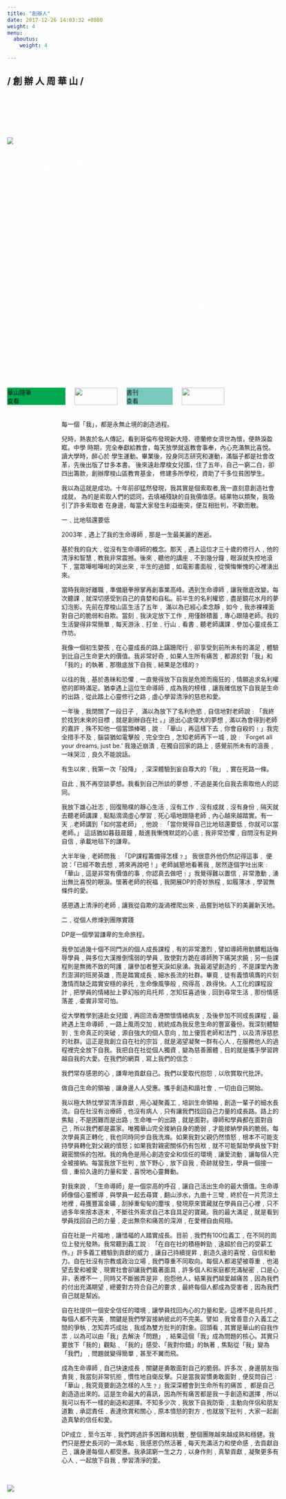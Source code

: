```yaml
---
title: "創辦人"
date: 2017-12-26 14:03:32 +0800
weight: 4
menu:
  aboutus:
    weight: 4

---
```

<div style="height:120px;">
    <h2 class="bold content-title"> / 創 辦 人 周 華 山 /</h2>
</div>
<br>
<div class="founder-intro-container">
    <div class ="columns is-centered" style="padding: 2% 0">
    <div class ="column is-narrow">
        <img style="" src="/img/pic.jpg">
    </div>
    <div class ="column is-narrow" style="color:white">
        <p style="font-size:28pt;text-align: left;">周華山博士</p>
        <p style="font-size:16pt;text-align: left;">
        英國約克大學社會學博士,曾在理工大學 (1988-1991年)和
        <br>香港大學 (1994-1998年)教授社會學與心理分析,著書30本
        <br>。1999年,到雲南山區「女兒國」生活了四年,進行學術
        <br>研究,返港後在一間情緒病友協會做總幹事。周華山擁有心
        <br>理劇治療、情緒治理、家庭治療、催眠治療等專業訓練證書
        <br>;2006年創辦自在社,2013年成為自在社全職義務導師,
        <br>2014年與數位身心靈前輩發起身心靈平台。
        </p>
    </div>
    </div>
    <!-- <img src="/img/bird_bg.jpg"> -->
</div>
<br>
<div class="columns is-centered">
    <div class="column is-5">
        <div class="columns is-gapless">
            <div class="column" style="background-color: #00A74F; position:relative">
                <div class="founder-column">
                    <div class="founder-column-title">華山隨筆</div>
                    <div class="founder-read">查看</div>
                </div>
            </div>
            <div class="column">
                <div>
                    <img width=100% src="/img/blog.jpg">
                </div>
            </div>
        </div>
    </div>
    <div class="column is-5">
        <div class="columns is-gapless">
            <div class="column" style="background-color: #77CABC; position: relative">
                <div class="founder-column">
                    <div class="founder-column-title">書刊</div>
                    <div class="founder-read">查看</div>
                </div>
            </div>
            <div class="column">
                <div>
                    <img width=100% src="/img/book.jpg">
                </div>
            </div>
        </div>
    </div>
</div>
<br>
<br>

<div class ="founder-letter" style="width:100%; padding: 0 25%">

<div class ="founder-letter-title">每一個「我」，都是永無止境的創造過程。</div>

兒時，熱衷於名人傳記，看到哥倫布發現新大陸、德蘭修女濟世為懷，便熱淚盈眶。中學
時期，完全奉獻給教會，每天放學就返教會事奉，內心充滿無比喜悅。讀大學時，醉心於
學生運動。畢業後，投身同志研究和運動，滿腦子都是社會改革，先後出版了廿多本書。
後來遠赴摩梭女兒國，住了五年，自己一窮二白，卻四出籌款，創辦摩梭山區教育基金，
修建多所學校，資助了千多位貧困學生。

我以為這就是成功。十年前卻猛然發現，我其實是個索取者,我一直刻意創造社會成就，
為的是索取人們的認同，去填補殘缺的自我價值感。結果物以類聚，我吸引了許多索取者
在身邊，每當大家發生利益衝突，便互相批判，不歡而散。

<div class ="founder-letter-title">一﹑比地毯還要低</div>

2003年﹐遇上了我的生命導師﹐那是一生最美麗的邂逅。

基於我的自大﹐從沒有生命導師的概念。那天﹐遇上這位才三十歲的修行人﹐他的清淨和智慧﹐教我非常震撼。後來﹐聽他的講座﹐不到幾分鐘﹐眼淚就失控地滾下﹐當眾嘩啦嘩啦的哭出來﹐半生的過錯﹐如電影畫面般﹐從懊悔慚愧的心裡湧出來。

當時我剛好離職﹐準備磨拳擦掌再創事業高峰。遇到生命導師﹐讓我徹底改變。每次聽課﹐就深切感受到自己的貪婪和自私。前半生的名利權慾﹐盡是鏡花水月的夢幻泡影。先前在摩梭山區生活了五年﹐ 滿以為已經心柔念靜﹐如今﹐我赤裸裸面對自己的脆弱和自欺。當刻﹐我決定放下工作﹐用僅餘積蓄﹐專心跟隨老師。我的生活變得非常簡單﹐每天游泳﹑打坐﹑行山﹑看書﹑聽老師講課﹑參加心靈成長工作坊。

我像一個初生嬰孩﹐在心靈成長的路上蹣跚爬行﹐卻享受到前所未有的滿足﹐體驗到比自己生命更大的價值。我非常好奇﹐如果人生所有痛苦﹐都源於對「我」和「我的」的執著﹐那徹底放下自我﹐結果是怎樣的﹖

以往的我﹐基於愚昧和恐懼﹐一直覺得放下自我是危險而瘋狂的﹐情願追求名利權慾的即時滿足。猶幸遇上這位生命導師﹐成為我的榜樣﹐讓我確信放下自我是生命的出路﹐從此踏上心靈修行之路﹐虛心學習清淨的慈悲和愛。

一年後﹐我閉關了一段日子﹐ 滿以為放下了名利色慾﹐自信地對老師說﹕「我終於找到未來的目標﹐就是創辦自在社 。」道出心底偉大的夢想﹐滿以為會得到老師的嘉許﹐殊不知他一個當頭棒喝﹐說﹕「華山﹐再這樣下去﹐你會自殺的﹗」我完全措手不及﹐腦袋猶如電擊般﹐完全空白﹐怎知老師再下一城﹐說﹕ `Forget all your dreams, just be.’ 我幾近崩潰﹐在獨自回家的路上﹐感覺前所未有的沮喪﹐一味哭泣﹐良久不能說話。

有生以來﹐我第一次「投降」﹐深深體驗到妄自尊大的「我」﹐實在死路一條。

自此﹐我不再空談夢想。我看到自己所談的夢想﹐不過是美化自我去索取他人的認同。

我放下雄心壯志﹐回復簡樸的靜心生活﹐沒有工作﹑沒有成就﹑沒有身份﹐隔天就去聽老師講課﹐點點滴滴虛心學習﹐死心塌地跟隨老師﹐內心越來越踏實。有一天﹐老師講到「如何當老師」﹐他說﹕「當你覺得自己比地毯還要低﹐你就可以當老師。」 這話猶如暮鼓晨鐘﹐敲進我慚愧默認的心底﹔我非常恐懼﹐自問沒有足夠自信﹐承載地毯下的謙卑。

大半年後﹐老師問我﹕「DP課程籌備得怎樣﹖」 我很意外他仍然記得這事﹐ 便說：「已經不敢去想﹐將來再說吧！」老師誠懇地看著我﹐居然逐個字吐出來﹕「華山﹐這是非常有價值的事﹐你認真去做吧﹗」我覺得難以置信﹐非常激動﹐湧出無比喜悅的眼淚。懷著老師的祝福﹐我開展DP的奇妙旅程﹐如履薄冰﹐學習無條件的愛。

感恩遇上清淨的老師﹐讓我從自欺的漩渦裡爬出來﹐品嘗到地毯下的美麗新天地。
 

<div class ="founder-letter-title">二﹑從個人修煉到團隊實踐</div>

DP是一個學習謙卑的生命旅程。

我參加過幾十個不同門派的個人成長課程﹐有的非常激烈﹐譬如導師用骯髒粗話侮辱學員﹐與多位大漢推倒懦弱的學員﹐致使對方跪在導師胯下痛哭求饒﹔另一些課程則是無微不致的呵護﹐讓參加者整天淚如泉湧。我最渴望創造的﹐不是課堂內激烈澎湃的班房英雄﹐而是踏實成長﹑細水長流的社群。畢竟﹐徒有義憤填膺的片刻激情而缺乏踏實安穩的承托﹐生命像風箏般﹐飛得高﹑跌得快。人工化的課程設計﹐把學員的情緒扯上夢幻般的烏托邦﹐怎知狂喜過後﹐回到尋常生活﹐那份情感落差﹐委實非常可怕。

從大學教學到遠赴女兒國﹐再回流香港關懷情緒病友﹐及後參加不同成長課程﹐最終遇上生命導師﹐一路上風雨交加﹐統統成為我反思生命的豐富養份。我深刻體驗到﹐生命真正的突破﹐源自強大的個人意向﹐加上優質老師和法門﹐以及清淨慈悲的社群。這正是我創立自在社的宗旨﹐就是渴望凝聚一群有心人﹐在服務他人的過程裡完全放下自我。我把自在社從個人獨資﹐變為慈善團體﹐目的就是攜手學習跨越自我的大愛。在我們的網頁﹐寫上我們的信念﹕

我們常存感恩的心﹐謙卑地貢獻自己。我們以愛取代抱怨﹐以欣賞取代批評。

做自己生命的領袖﹐讓身邊人人受惠。攜手創造和諧社會﹐一切由自己開始。

我以極大熱忱學習清淨貢獻﹐用心凝聚義工﹐培訓生命領袖﹐創造一輩子的細水長流。自在社沒有治療師﹐也沒有病人﹐只有讓我們找回自己力量的成長路。路上的焦點﹐不是困難而是出路﹔生命唯一的出路﹐就是面對。導師和學員都在面對自己﹐所以我們都是贏家。唯獨華山完全接納自身的脆弱﹐才能接納學員的脆弱。每次學員真正轉化﹐我也同時同步自我洗滌。如果我對父親仍然憤怒﹐根本不可能支持學員轉化對父親的憤怒；如果我對親密關係仍有包袱﹐就不可能幫助學員放下對親密關係的包袱。我的角色是用心創造安全和信任的環境﹐讓愛流動﹐讓每個人完全被接納。每當我放下批判﹐放下野心﹐放下自我﹐奇跡就發生，學員一個接一個﹐重拾久違的力量和愛﹐喜悅地心靈舞動。

對我來說﹐「生命導師」是一個崇高的呼召﹐讓自己活出生命的最大價值。生命導師像個心靈嚮導﹐與學員一起去尋寶﹐翻山涉水，九曲十三彎﹐終於在一片荒涼土地裡﹐尋獲豐富金礦﹐刮掉重甸甸的塵埃﹐發現原來寶藏就在學員自己心裡﹐只不過多年來捨本逐末﹐不斷往外索求自己本自具足的寶藏。我的最大滿足﹐就是看到學員找回自己的力量﹐走出無奈和痛苦的深淵﹐在愛裡自由飛翔。

自在社是一片福地﹐讓惜福的人踏實成長。目前﹐我們有100位義工﹐在不同的崗位上發光發熱。我常聽到義工說﹕「在自在社的積極幹勁﹐遠超於自己的受薪工作。」許多義工體驗到貢獻的威力﹐讓自己持續提昇﹐創造久違的喜悅﹑自信和動力。自在社沒有宗教或政治立場﹐我們尊重不同取向。每個人都渴望被尊重﹐也渴望去愛和被愛﹐現實社會卻讓我們戴著面具﹐許多個人和家庭都充滿秘密﹐口是心非，表裡不一﹐同時又不斷搬弄是非﹑抱怨他人，結果我們越愛越痛苦﹐因為我們的付出充滿期望﹐總要對方符合自己的要求﹐最終每個人都成為受害者﹐因為我們自己就是幫凶。

自在社提供一個安全信任的環境﹐讓學員找回內心的力量和愛。這裡不是烏托邦﹐每個人都不完美﹐關鍵是我們學習接納彼此的不完美。譬如﹐我曾善意介入義工之間的爭執﹐怎知弄巧成拙﹐我成為雙方批判的對象。回頭看﹐其實是華山的自我作祟﹐以為可以由「我」去解決「問題」﹐結果這個「我」成為問題的核心。其實只要放下「我的」觀點﹑「我的」感受、「我對你錯」的執著﹐焦點從「我」變為「我們」﹐問題就變得簡單﹐甚至不翼而飛。

成為生命導師﹐自己快速成長﹐關鍵是勇敢面對自己的脆弱。許多次﹐身邊朋友指責我﹐我當刻非常抗拒﹐慣性地自衛反擊。只是當我習慣勇敢面對﹐便反問自己﹕「華山﹐我究竟要創造怎樣的人生﹖」我深深體會到生命所有的痛苦﹐ 都是自己創造造出來的。這是生命最大的喜訊，因為所有痛苦都是我一手創造和選擇﹐所以我可以有不一樣的創造和選擇。不知多少次﹐我放下自我防衛﹐主動向伴侶和朋友道歉﹑承認責任﹑表達欣賞和關心﹐原本憤怒的對方﹐也就放下批判﹐大家一起創造真摯的信任和愛。

DP成立﹐至今五年﹐我們跨過許多困難和挑戰﹐整個團隊越來越成熟和穩健。我們只是歷史長河的一滴水點﹐我感恩仍然活著﹐每天充滿活力和使命感﹐去貢獻自己﹐讓身邊每個人都受惠。我承諾窮一生之力﹐以身作則﹐真摯貢獻﹐凝聚更多有心人﹐一起放下自我﹐學習清淨的愛。

</div>
<br>
<br>


<div>
    <a href="https://www.facebook.com/wahshan.chou"><img src="/img/fb.jpg"></a> 
</div>
<br>
